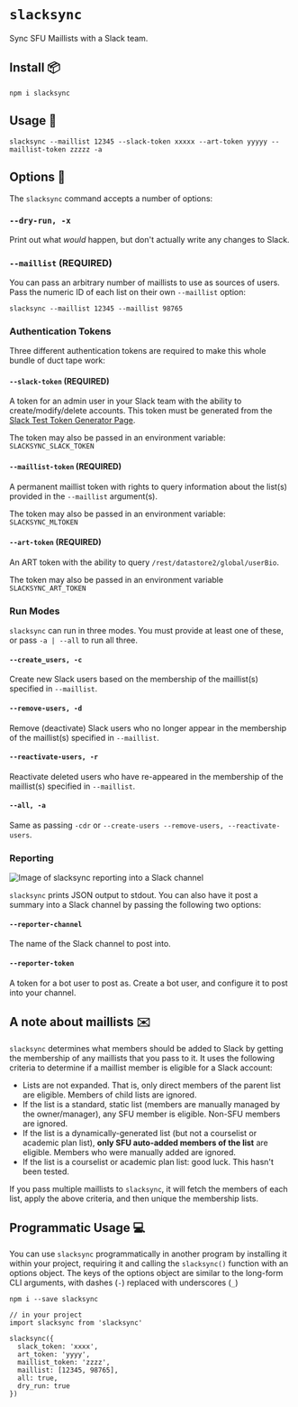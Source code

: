 # `slacksync`

Sync SFU Maillists with a Slack team.

## Install :package:

```
npm i slacksync
```

## Usage 🚀

```
slacksync --maillist 12345 --slack-token xxxxx --art-token yyyyy --maillist-token zzzzz -a
```

## Options :star2:

The `slacksync` command accepts a number of options:

### `--dry-run, -x`
Print out what *would* happen, but don't actually write any changes to Slack.

### `--maillist` (REQUIRED)
You can pass an arbitrary number of maillists to use as sources of users. Pass the numeric ID of each list on their own `--maillist` option:

`slacksync --maillist 12345 --maillist 98765`

### Authentication Tokens
Three different authentication tokens are required to make this whole bundle of duct tape work:

#### `--slack-token` (REQUIRED)
A token for an admin user in your Slack team with the ability to create/modify/delete accounts. This token must be generated from the [Slack Test Token Generator Page](https://api.slack.com/docs/oauth-test-tokens).

The token may also be passed in an environment variable: `SLACKSYNC_SLACK_TOKEN`

#### `--maillist-token` (REQUIRED)
A permanent maillist token with rights to query information about the list(s) provided in the `--maillist` argument(s).

The token may also be passed in an environment variable: `SLACKSYNC_MLTOKEN`

#### `--art-token` (REQUIRED)
An ART token with the ability to query `/rest/datastore2/global/userBio`.

The token may also be passed in an environment variable `SLACKSYNC_ART_TOKEN`

### Run Modes
`slacksync` can run in three modes. You must provide at least one of these, or pass `-a | --all` to run all three.

#### `--create_users, -c`
Create new Slack users based on the membership of the maillist(s) specified in `--maillist`.

#### `--remove-users, -d`
Remove (deactivate) Slack users who no longer appear in the membership of the maillist(s) specified in `--maillist`.

#### `--reactivate-users, -r`
Reactivate deleted users who have re-appeared in the membership of the maillist(s) specified in `--maillist`.

#### `--all, -a`
Same as passing `-cdr` or `--create-users --remove-users, --reactivate-users`.

### Reporting

![Image of slacksync reporting into a Slack channel](http://i.imgur.com/XHWNLeh.png)

`slacksync` prints JSON output to stdout. You can also have it post a summary into a Slack channel by passing the following two options:

#### `--reporter-channel`
The name of the Slack channel to post into.

#### `--reporter-token`
A token for a bot user to post as. Create a bot user, and configure it to post into your channel.


## A note about maillists :envelope:

`slacksync` determines what members should be added to Slack by getting the membership of any maillists that you pass to it. It uses the following criteria to determine if a maillist member is eligible for a Slack account:

* Lists are not expanded. That is, only direct members of the parent list are eligible. Members of child lists are ignored.
* If the list is a standard, static list (members are manually managed by the owner/manager), any SFU member is eligible. Non-SFU members are ignored.
* If the list is a dynamically-generated list (but not a courselist or academic plan list), **only SFU auto-added members of the list** are eligible. Members who were manually added are ignored.
* If the list is a courselist or academic plan list: good luck. This hasn't been tested.

If you pass multiple maillists to `slacksync`, it will fetch the members of each list, apply the above criteria, and then unique the membership lists.

## Programmatic Usage :computer:

You can use `slacksync` programmatically in another program by installing it within your project, requiring it and calling the `slacksync()` function with an options object. The keys of the options object are similar to the long-form CLI arguments, with dashes (`-`) replaced with underscores (`_`)

```
npm i --save slacksync

// in your project
import slacksync from 'slacksync'

slacksync({
  slack_token: 'xxxx',
  art_token: 'yyyy',
  maillist_token: 'zzzz',
  maillist: [12345, 98765],
  all: true,
  dry_run: true
})
```

